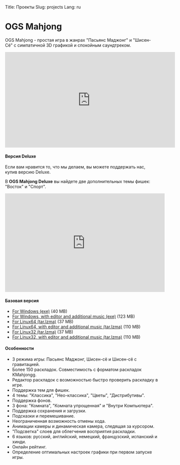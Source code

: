 Title: Проекты
Slug: projects
Lang: ru


# OGS Mahjong

OGS Mahjong - простая игра в жанрах "Пасьянс Маджонг" и "Шисен-Сё" с симпатичной 3D графикой и спокойным саундтреком.

<iframe width="560" height="315" src="https://www.youtube.com/embed/XdOzD_Hc2lQ" frameborder="0" allowfullscreen></iframe>


#### Версия Deluxe
Если вам нравится то, что мы делаем, вы можете поддержать нас, купив версию Deluxe.

В **OGS Mahjong Deluxe** вы найдете две дополнительных темы фишек: "Восток" и "Спорт".

<iframe src="https://www.humblebundle.com/widget/v2/product/ogsmahjong/ySGF3h34?theme=transparent-light" width="526" height="325" style="border: none;" scrolling="no" frameborder="0"></iframe>

#### Базовая версия
- [For Windows (exe)](http://sourceforge.net/projects/osrpgcreation/files/Mahjong/1.1.0/ogs-mahjong-1.1.0-windows32.exe/download "Download ogs-mahjong-1.1.0-windows32.exe") (40 MB)
- [For Windows, with editor and additional music (exe)](http://sourceforge.net/projects/osrpgcreation/files/Mahjong/1.1.0/ogs-mahjong-full-1.1.0-windows32.exe/download "Download ogs-mahjong-1.1.0-full-windows32.exe") (123 MB)
- [For Linux64 (tar.lzma)](http://sourceforge.net/projects/osrpgcreation/files/Mahjong/1.1.0/ogs-mahjong-1.1.0-linux64.tar.lzma/download "Download ogs-mahjong-1.1.0-linux64.tar.lzma") (37 MB)
- [For Linux64, with editor and additional music (tar.lzma)](http://sourceforge.net/projects/osrpgcreation/files/Mahjong/1.1.0/ogs-mahjong-full-1.1.0-linux64.tar.lzma/download "Download ogs-mahjong-1.1.0-full-linux64.tar.lzma") (110 MB)
- [For Linux32 (tar.lzma)](http://sourceforge.net/projects/osrpgcreation/files/Mahjong/1.1.0/ogs-mahjong-1.1.0-linux32.tar.lzma/download "Download ogs-mahjong-1.1.0-linux32.tar.lzma") (37 MB)
- [For Linux32, with editor and additional music (tar.lzma)](http://sourceforge.net/projects/osrpgcreation/files/Mahjong/1.1.0/ogs-mahjong-full-1.1.0-linux32.tar.lzma/download "Download ogs-mahjong-1.1.0-full-linux32.tar.lzma") (110 MB)

#### Особенности
*   3 режима игры: Пасьянс Маджонг, Шисен-сё и Шисен-сё с гравитацией.
*   Более 150 раскладок. Совместимость с форматом раскладок KMahjongg.
*   Редактор раскладок с возможностью быстро проверить раскладку в игре.
*   Поддержка тем для фишек.
*   4 темы: "Классика", "Нео-классика", "Цветы", "Дистрибутивы".
*   Поддержка фонов.
*   3 фона: "Комната", "Комната упрощенная" и "Внутри Компьютера".
*   Поддержка сохранения и загрузки.
*   Подсказки и перемешивание.
*   Неограниченная возможность отмены хода.
*   Анимации камеры и динамическая камера, следящая за курсором.
*   "Подсветка" слоев для облегчения восприятия раскладки.
*   6 языков: русский, английский, немецкий, французский, испанский и хинди.
*   Онлайн рейтинг.
*   Определение оптимальных настроек графики при первом запуске игры.